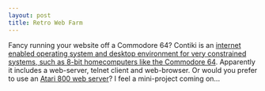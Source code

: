 ```yaml
--- 
layout: post
title: Retro Web Farm
---
```

Fancy running your website off a Commodore 64? Contiki is an [internet enabled operating system and desktop environment for very constrained systems, such as 8-bit homecomputers like the Commodore 64](http://www.dunkels.com/adam/contiki). Apparently it includes a web-server, telnet client and web-browser. Or would you prefer to use an [Atari 800 web server](http://kl.net/atari/)? I feel a mini-project coming on...
